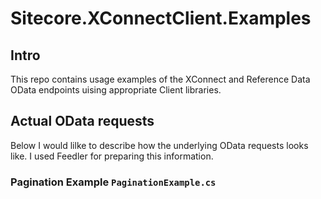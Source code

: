 # Sitecore.XConnectClient.Examples

## Intro

This repo contains usage examples of the XConnect and Reference Data OData endpoints uising appropriate Client libraries.

## Actual OData requests

Below I would lilke to describe how the underlying OData requests looks like. I used Feedler for preparing this information.

### Pagination Example ```PaginationExample.cs```
